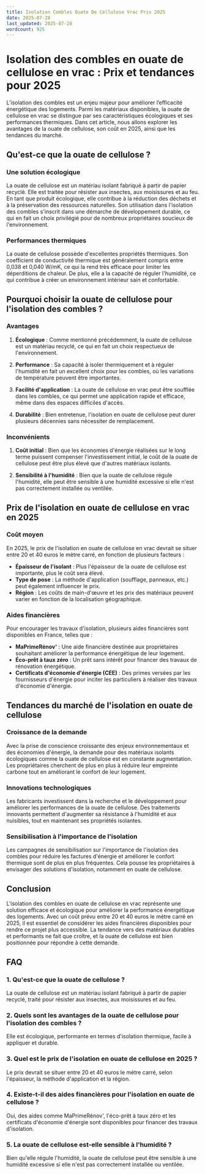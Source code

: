 ```yaml
---
title: Isolation Combles Ouate De Cellulose Vrac Prix 2025
date: 2025-07-28
last_updated: 2025-07-28
wordcount: 925
---
```


# Isolation des combles en ouate de cellulose en vrac : Prix et tendances pour 2025

L’isolation des combles est un enjeu majeur pour améliorer l’efficacité énergétique des logements. Parmi les matériaux disponibles, la ouate de cellulose en vrac se distingue par ses caractéristiques écologiques et ses performances thermiques. Dans cet article, nous allons explorer les avantages de la ouate de cellulose, son coût en 2025, ainsi que les tendances du marché.

## Qu'est-ce que la ouate de cellulose ?

### Une solution écologique

La ouate de cellulose est un matériau isolant fabriqué à partir de papier recyclé. Elle est traitée pour résister aux insectes, aux moisissures et au feu. En tant que produit écologique, elle contribue à la réduction des déchets et à la préservation des ressources naturelles. Son utilisation dans l'isolation des combles s'inscrit dans une démarche de développement durable, ce qui en fait un choix privilégié pour de nombreux propriétaires soucieux de l'environnement.

### Performances thermiques

La ouate de cellulose possède d'excellentes propriétés thermiques. Son coefficient de conductivité thermique est généralement compris entre 0,038 et 0,040 W/mK, ce qui la rend très efficace pour limiter les déperditions de chaleur. De plus, elle a la capacité de réguler l'humidité, ce qui contribue à créer un environnement intérieur sain et confortable.

## Pourquoi choisir la ouate de cellulose pour l'isolation des combles ?

### Avantages

1. **Écologique** : Comme mentionné précédemment, la ouate de cellulose est un matériau recyclé, ce qui en fait un choix respectueux de l'environnement.
   
2. **Performance** : Sa capacité à isoler thermiquement et à réguler l'humidité en fait un excellent choix pour les combles, où les variations de température peuvent être importantes.

3. **Facilité d'application** : La ouate de cellulose en vrac peut être soufflée dans les combles, ce qui permet une application rapide et efficace, même dans des espaces difficiles d'accès.

4. **Durabilité** : Bien entretenue, l'isolation en ouate de cellulose peut durer plusieurs décennies sans nécessiter de remplacement.

### Inconvénients

1. **Coût initial** : Bien que les économies d'énergie réalisées sur le long terme puissent compenser l'investissement initial, le coût de la ouate de cellulose peut être plus élevé que d'autres matériaux isolants.

2. **Sensibilité à l'humidité** : Bien que la ouate de cellulose régule l'humidité, elle peut être sensible à une humidité excessive si elle n'est pas correctement installée ou ventilée.

## Prix de l'isolation en ouate de cellulose en vrac en 2025

### Coût moyen

En 2025, le prix de l'isolation en ouate de cellulose en vrac devrait se situer entre 20 et 40 euros le mètre carré, en fonction de plusieurs facteurs :

- **Épaisseur de l'isolant** : Plus l'épaisseur de la ouate de cellulose est importante, plus le coût sera élevé.
- **Type de pose** : La méthode d'application (soufflage, panneaux, etc.) peut également influencer le prix.
- **Région** : Les coûts de main-d'œuvre et les prix des matériaux peuvent varier en fonction de la localisation géographique.

### Aides financières

Pour encourager les travaux d'isolation, plusieurs aides financières sont disponibles en France, telles que :

- **MaPrimeRénov'** : Une aide financière destinée aux propriétaires souhaitant améliorer la performance énergétique de leur logement.
- **Éco-prêt à taux zéro** : Un prêt sans intérêt pour financer des travaux de rénovation énergétique.
- **Certificats d'économie d'énergie (CEE)** : Des primes versées par les fournisseurs d'énergie pour inciter les particuliers à réaliser des travaux d'économie d'énergie.

## Tendances du marché de l'isolation en ouate de cellulose

### Croissance de la demande

Avec la prise de conscience croissante des enjeux environnementaux et des économies d'énergie, la demande pour des matériaux isolants écologiques comme la ouate de cellulose est en constante augmentation. Les propriétaires cherchent de plus en plus à réduire leur empreinte carbone tout en améliorant le confort de leur logement.

### Innovations technologiques

Les fabricants investissent dans la recherche et le développement pour améliorer les performances de la ouate de cellulose. Des traitements innovants permettent d'augmenter sa résistance à l'humidité et aux nuisibles, tout en maintenant ses propriétés isolantes.

### Sensibilisation à l'importance de l'isolation

Les campagnes de sensibilisation sur l'importance de l'isolation des combles pour réduire les factures d'énergie et améliorer le confort thermique sont de plus en plus fréquentes. Cela pousse les propriétaires à envisager des solutions d'isolation, notamment en ouate de cellulose.

## Conclusion

L'isolation des combles en ouate de cellulose en vrac représente une solution efficace et écologique pour améliorer la performance énergétique des logements. Avec un coût prévu entre 20 et 40 euros le mètre carré en 2025, il est essentiel de considérer les aides financières disponibles pour rendre ce projet plus accessible. La tendance vers des matériaux durables et performants ne fait que croître, et la ouate de cellulose est bien positionnée pour répondre à cette demande.

## FAQ

### 1. Qu'est-ce que la ouate de cellulose ?

La ouate de cellulose est un matériau isolant fabriqué à partir de papier recyclé, traité pour résister aux insectes, aux moisissures et au feu.

### 2. Quels sont les avantages de la ouate de cellulose pour l'isolation des combles ?

Elle est écologique, performante en termes d'isolation thermique, facile à appliquer et durable.

### 3. Quel est le prix de l'isolation en ouate de cellulose en 2025 ?

Le prix devrait se situer entre 20 et 40 euros le mètre carré, selon l'épaisseur, la méthode d'application et la région.

### 4. Existe-t-il des aides financières pour l'isolation en ouate de cellulose ?

Oui, des aides comme MaPrimeRénov', l'éco-prêt à taux zéro et les certificats d'économie d'énergie sont disponibles pour financer des travaux d'isolation.

### 5. La ouate de cellulose est-elle sensible à l'humidité ?

Bien qu'elle régule l'humidité, la ouate de cellulose peut être sensible à une humidité excessive si elle n'est pas correctement installée ou ventilée.